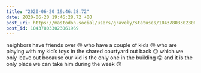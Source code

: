 ```yaml
---
title: "2020-06-20 19:46:28.72"
date: 2020-06-20 19:46:28.72 +00
post_uri: https://mastodon.social/users/gravely/statuses/104378033023061969
post_id: 104378033023061969
---
```

neighbors have friends over 🙃 who have a couple of kids 🙃 who are playing with my kid’s toys in the shared courtyard out back 🙃 which we only leave out because our kid is the only one in the building 🙃 and it is the only place we can take him during the week 🙃


